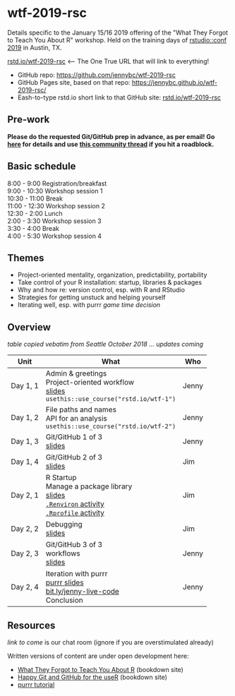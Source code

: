 # wtf-2019-rsc

Details specific to the January 15/16 2019 offering of the "What They Forgot to Teach You About R" workshop. Held on the training days of [rstudio::conf 2019](https://www.rstudio.com/conference/) in Austin, TX.

[rstd.io/wtf-2019-rsc](https://rstd.io/wtf-2019-rsc) <-- The One True URL that will link to everything!

  * GitHub repo: <https://github.com/jennybc/wtf-2019-rsc>
  * GitHub Pages site, based on that repo: <https://jennybc.github.io/wtf-2019-rsc/>
  * Eash-to-type rstd.io short link to that GitHub site: [rstd.io/wtf-2019-rsc](https://rstd.io/wtf-2019-rsc)

## Pre-work

**Please do the requested Git/GitHub prep in advance, as per email! Go [here](http://happygitwithr.com/workshops.html#pre-workshop-set-up) for details and use [this community thread](https://community.rstudio.com/t/what-they-forgot-to-teach-you-system-setup-for-rstudio-conf-2019/20914) if you hit a roadblock.**

## Basic schedule

8:00 - 9:00 Registration/breakfast  
9:00 - 10:30 Workshop session 1  
10:30 - 11:00 Break  
11:00 - 12:30 Workshop session 2  
12:30 - 2:00 Lunch  
2:00 - 3:30 Workshop session 3  
3:30 - 4:00 Break  
4:00 - 5:30 Workshop session 4  

## Themes

  * Project-oriented mentality, organization, predictability, portability
  * Take control of your R installation: startup, libraries & packages
  * Why and how re: version control, esp. with R and RStudio
  * Strategies for getting unstuck and helping yourself
  * Iterating well, esp. with purrr *game time decision*

## Overview

*table copied vebatim from Seattle October 2018 ... updates coming*

| Unit          | What | Who |
|---------------|------|-----|
| Day 1, 1 | Admin & greetings<br>Project-oriented workflow<br>[slides](day1_slides1_projects-and-paths.pdf)<br>`usethis::use_course("rstd.io/wtf-1")` | Jenny
| Day 1, 2 | File paths and names<br>API for an analysis<br>`usethis::use_course("rstd.io/wtf-2")` | Jenny |
| Day 1, 3 | Git/GitHub 1 of 3<br>[slides](day1_slides2_git-and-github.pdf) | Jenny |
| Day 1, 4 | Git/GitHub 2 of 3<br>[slides](day1_slides4_git-branching-and-remotes.pdf) | Jim |
| Day 2, 1 | R Startup <br>Manage a package library<br>[slides](day2_slides1_R-startup-maintaining-libraries.pdf)<br>[`.Renviron` activity](https://whattheyforgot.org/r-startup.html#renviron)<br>[`.Rprofile` activity](https://whattheyforgot.org/r-startup.html#rprofile) | Jim |
| Day 2, 2 | Debugging<br>[slides](day2_slides2_Debugging-Code-Search.pdf)| Jim |
| Day 2, 3 | Git/GitHub 3 of 3<br>workflows<br>[slides](day2_slides3_git-dilemmas-and-workflows.pdf) | Jenny |
| Day 2, 4 | Iteration with purrr<br>[purrr slides](https://speakerdeck.com/jennybc/purrr-workshop)<br>[bit.ly/jenny-live-code](http://bit.ly/jenny-live-code)<br>Conclusion | Jenny |

## Resources

*link to come* is our chat room (ignore if you are overstimulated already)

Written versions of content are under open development here:

  * [What They Forgot to Teach You About R](https://whattheyforgot.org) (bookdown site)
  * [Happy Git and GitHub for the useR](http://happygitwithr.com) (bookdown site)
  * [purrr tutorial](https://jennybc.github.io/purrr-tutorial/)
  
